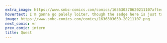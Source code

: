 ```yaml
---
extra_image: https://www.smbc-comics.com/comics/163630370620211107after.png
hovertext: I'm gonna go palely loiter, though the sedge here is just trash.
image: https://www.smbc-comics.com/comics/1636303650-20211107.png
next_comic: vr
prev_comic: intern
title: Quest
---
```


